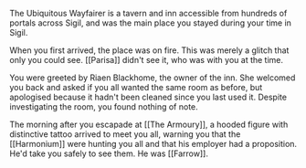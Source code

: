 The Ubiquitous Wayfairer is a tavern and inn accessible from hundreds of portals across Sigil, and was the main place you stayed during your time in Sigil.

When you first arrived, the place was on fire. This was merely a glitch that only you could see. [[Parisa]] didn't see it, who was with you at the time.

You were greeted by Riaen Blackhome, the owner of the inn. She welcomed you back and asked if you all wanted the same room as before, but apologised because it hadn't been cleaned since you last used it. Despite investigating the room, you found nothing of note.

The morning after you escapade at [[The Armoury]], a hooded figure with distinctive tattoo arrived to meet you all, warning you that the [[Harmonium]] were hunting you all and that his employer had a proposition. He'd take you safely to see them. He was [[Farrow]].